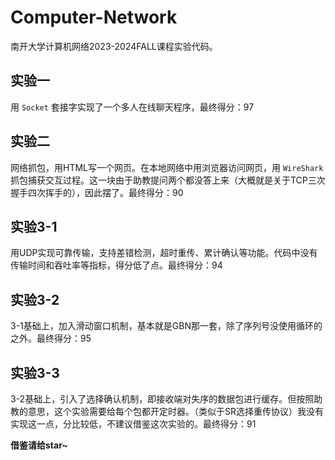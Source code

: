 # Computer-Network
南开大学计算机网络2023-2024FALL课程实验代码。
## 实验一
用 `Socket` 套接字实现了一个多人在线聊天程序，最终得分：97
## 实验二
网络抓包，用HTML写一个网页。在本地网络中用浏览器访问网页，用 `WireShark` 抓包捕获交互过程。这一块由于助教提问两个都没答上来（大概就是关于TCP三次握手四次挥手的），因此摆了。最终得分：90
## 实验3-1
用UDP实现可靠传输，支持差错检测，超时重传、累计确认等功能。代码中没有传输时间和吞吐率等指标，得分低了点。最终得分：94
## 实验3-2 
3-1基础上，加入滑动窗口机制，基本就是GBN那一套，除了序列号没使用循环的之外。最终得分：95
## 实验3-3
3-2基础上，引入了选择确认机制，即接收端对失序的数据包进行缓存。但按照助教的意思，这个实验需要给每个包都开定时器。（类似于SR选择重传协议）我没有实现这一点，分比较低，不建议借鉴这次实验的。最终得分：91



**借鉴请给star~**

